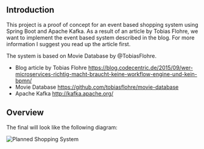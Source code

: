 ## Introduction

This project is a proof of concept for an event based shopping system using Spring Boot and Apache Kafka. 
As a result of an article by Tobias Flohre, we want to implement the event based system described in the blog.
For more information I suggest you read up the article first.

The system is based on Movie Database by @TobiasFlohre. 

- Blog article by Tobias Flohre https://blog.codecentric.de/2015/09/wer-microservices-richtig-macht-braucht-keine-workflow-engine-und-kein-bpmn/
- Movie Database https://github.com/tobiasflohre/movie-database
- Apache Kafka http://kafka.apache.org/

## Overview

The final will look like the following diagram:

![Planned Shopping System](https://blog.codecentric.de/files/2015/08/BPMNVsMicroservices.png "Event Based Shopping System")
